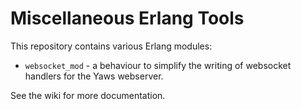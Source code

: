 Miscellaneous Erlang Tools
==========================

This repository contains various Erlang modules:

* `websocket_mod` - a behaviour to simplify the writing of websocket handlers for the Yaws webserver.

See the wiki for more documentation.





